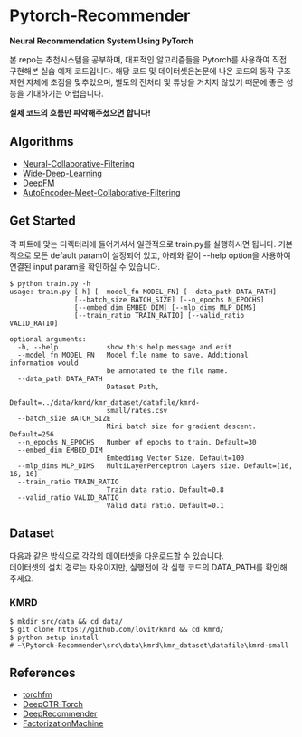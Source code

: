 # Pytorch-Recommender
**Neural Recommendation System Using PyTorch**

본 repo는 추천시스템을 공부하며, 대표적인 알고리즘들을 Pytorch를 사용하여 직접 구현해본 실습 예제 코드입니다. 해당 코드 및 데이터셋은논문에 나온 코드의 동작 구조 재현 자체에 초점을 맞추었으며,  별도의 전처리 및 튜닝을 거치지 않았기 때문에 좋은 성능을 기대하기는 어렵습니다.

**실제 코드의 흐름만 파악해주셨으면 합니다!** 

## Algorithms

- [Neural-Collaborative-Filtering](https://arxiv.org/pdf/1708.05031.pdf)
- [Wide-Deep-Learning](https://arxiv.org/pdf/1606.07792.pdf)
- [DeepFM](https://arxiv.org/abs/1703.04247)
- [AutoEncoder-Meet-Collaborative-Filtering](https://users.cecs.anu.edu.au/~akmenon/papers/autorec/autorec-paper.pdf)



## Get Started

각 파트에 맞는 디렉터리에 들어가셔서 일관적으로 train.py를 실행하시면 됩니다. 기본적으로 모든 default param이 설정되어 있고, 아래와 같이 --help option을 사용하여 연결된 input param을 확인하실 수 있습니다.

```shell
$ python train.py -h
usage: train.py [-h] [--model_fn MODEL_FN] [--data_path DATA_PATH]
                [--batch_size BATCH_SIZE] [--n_epochs N_EPOCHS]
                [--embed_dim EMBED_DIM] [--mlp_dims MLP_DIMS]
                [--train_ratio TRAIN_RATIO] [--valid_ratio VALID_RATIO]

optional arguments:
  -h, --help            show this help message and exit
  --model_fn MODEL_FN   Model file name to save. Additional information would
                        be annotated to the file name.
  --data_path DATA_PATH
                        Dataset Path,
                        Default=../data/kmrd/kmr_dataset/datafile/kmrd-
                        small/rates.csv
  --batch_size BATCH_SIZE
                        Mini batch size for gradient descent. Default=256
  --n_epochs N_EPOCHS   Number of epochs to train. Default=30
  --embed_dim EMBED_DIM
                        Embedding Vector Size. Default=100
  --mlp_dims MLP_DIMS   MultiLayerPerceptron Layers size. Default=[16, 16, 16]
  --train_ratio TRAIN_RATIO
                        Train data ratio. Default=0.8
  --valid_ratio VALID_RATIO
                        Valid data ratio. Default=0.1
```



## Dataset

다음과 같은 방식으로 각각의 데이터셋을 다운로드할 수 있습니다. <br>
데이터셋의 설치 경로는 자유이지만, 실행전에 각 실행 코드의 DATA_PATH를 확인해주세요.

### KMRD
```shell
$ mkdir src/data && cd data/
$ git clone https://github.com/lovit/kmrd && cd kmrd/
$ python setup install
# ~\Pytorch-Recommender\src\data\kmrd\kmr_dataset\datafile\kmrd-small
```



## References

- [torchfm](https://pypi.org/project/torchfm/)
- [DeepCTR-Torch](https://github.com/shenweichen/DeepCTR-Torch)
- [DeepRecommender](https://github.com/NVIDIA/DeepRecommender)
- [FactorizationMachine](https://www.csie.ntu.edu.tw/~b97053/paper/Rendle2010FM.pdf)

